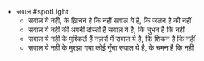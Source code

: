 - सवाल #spotLight
	- सवाल ये नहीं, के ख़िचन है कि नहीं 
	  सवाल ये है, कि जलन है की नहीं
	- सवाल ये नहीं की अपनी दोस्ती है 
	  सवाल ये है, कि चुभन है कि नहीं
	- सवाल ये नहीं के मुश्किलें हैं नज़रों में
	  सवाल ये है, कि शिकन है कि नहीं
	- सवाल ये नहीं के मुरझा गया कोई गुँचा 
	  सवाल ये है, के चमन है कि नहीं